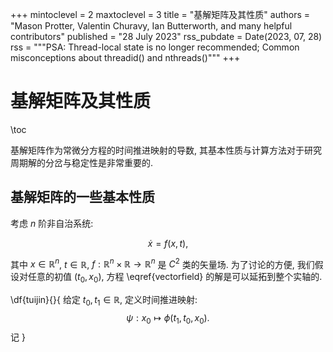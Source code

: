 +++
mintoclevel = 2
maxtoclevel = 3
title = "基解矩阵及其性质"
authors = "Mason Protter, Valentin Churavy, Ian Butterworth, and many helpful contributors"
published = "28 July 2023"
rss_pubdate = Date(2023, 07, 28)
rss = """PSA: Thread-local state is no longer recommended; Common misconceptions about threadid() and nthreads()"""
+++

# 基解矩阵及其性质

\toc

基解矩阵作为常微分方程的时间推进映射的导数, 其基本性质与计算方法对于研究周期解的分岔与稳定性是非常重要的.


## 基解矩阵的一些基本性质


考虑 $n$ 阶非自治系统:

$$
\dot{x}=f(x,t),\label{vectorfield}
$$

其中 $x\in\mathbb{R}^{n}$, $t\in\mathbb{R}$, $f:\mathbb{R}^{n}\times\mathbb{R}\to \mathbb{R}^{n}$ 是 $C^{2}$ 类的矢量场. 为了讨论的方便, 我们假设对任意的初值 $(t_0,x_0)$, 方程 \eqref{vectorfield} 的解是可以延拓到整个实轴的.

\df{tuijin}{}{
  给定 $t_0,t_1\in\mathbb{R}$, 定义时间推进映射:
  $$ \psi:x_0\mapsto \phi(t_1,t_0,x_0).$$
  记
}
